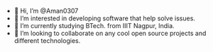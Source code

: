 - 👋 Hi, I’m @Aman0307
- 👀 I’m interested in developing software that help solve issues.
- 🌱 I’m currently studying BTech. from IIIT Nagpur, India.
- 🚀 I’m looking to collaborate on any cool open source projects and different technologies.

<!---
Aman0307/Aman0307 is a ✨ special ✨ repository because its `README.md` (this file) appears on your GitHub profile.
You can click the Preview link to take a look at your changes.
--->
